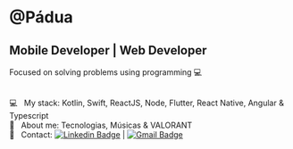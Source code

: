 # @Pádua

## Mobile Developer | Web Developer
Focused on solving problems using programming :computer:

 <br/> :computer: &nbsp; My stack: Kotlin, Swift, ReactJS, Node, Flutter, React Native, Angular & Typescript
 <br/> 💬  &nbsp; About me: Tecnologias, Músicas & VALORANT
 <br/> :email: &nbsp; Contact: [![Linkedin Badge](https://img.shields.io/badge/-MatheusPadua-blue?style=flat-square&logo=Linkedin&logoColor=white&link=https://www.linkedin.com/in/matheus-p%C3%A1dua-69174716b/)](https://www.linkedin.com/in/matheus-p%C3%A1dua-69174716b/) 
| 
[![Gmail Badge](https://img.shields.io/badge/-padua.matheus13@gmail.com-c14438?style=flat-square&logo=Gmail&logoColor=white&link=mailto:padua.matheus13@gmail.com)](mailto:padua.matheus13@gmail.com)
